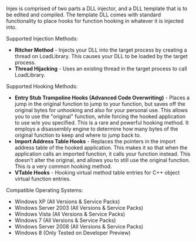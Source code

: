 Injex is comprised of two parts a DLL injector, and a DLL template that is to be edited and compiled. The template DLL comes with standard functionality to place hooks for function hooking in whatever it is injected into.

Supported Injection Methods:
  * **Ritcher Method** - Injects your DLL into the target process by creating a thread on LoadLibrary. This causes your DLL to be loaded by the target process.
  * **Thread Hijacking** - Uses an existing thread in the target process to call LoadLibrary.

Supported Hooking Methods:
  * **Entry Stub Trampoline Hooks (Advanced Code Overwriting)** - Places a jump in the original function to jump to your function, but saves off the original bytes for unhooking and also for your personal use. This allows you to use the "original" function, while forcing the hooked application to use w/e you specified. This is a rare and powerful hooking method. It employs a disassembly engine to determine how many bytes of the original function to keep and where to jump back to.
  * **Import Address Table Hooks** - Replaces the pointers in the import address table of the hooked application. This makes it so that when the application calls an imported function, it calls your function instead. This doesn't alter the original, and allows you to still use the original function. This is a very common hooking method.
  * **VTable Hooks** - Hooking virtual method table entries for C++ object virtual function entries.

Compatible Operating Systems:
  * Windows XP (All Versions & Service Packs)
  * Windows Server 2003 (All Versions & Service Packs)
  * Windows Vista (All Versions & Service Packs)
  * Windows 7 (All Versions & Service Packs)
  * Windows Server 2008 (All Versions & Service Packs)
  * Windows 8 (Only Tested on Developer Preview)